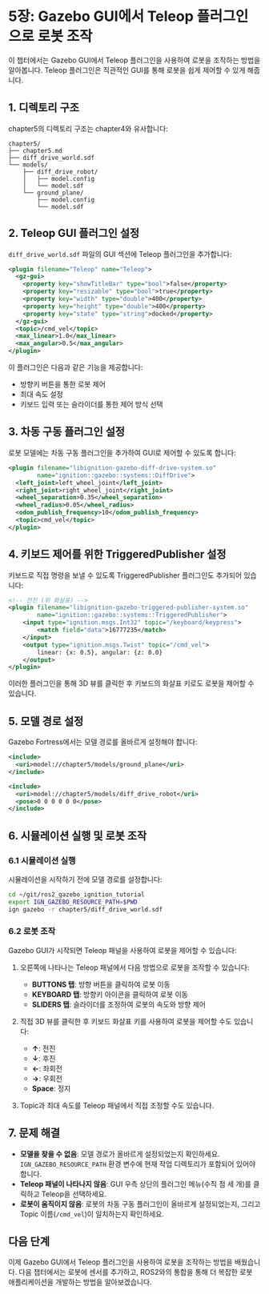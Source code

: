# 5장: Gazebo GUI에서 Teleop 플러그인으로 로봇 조작

이 챕터에서는 Gazebo GUI에서 Teleop 플러그인을 사용하여 로봇을 조작하는 방법을 알아봅니다. Teleop 플러그인은 직관적인 GUI를 통해 로봇을 쉽게 제어할 수 있게 해줍니다.

## 1. 디렉토리 구조

chapter5의 디렉토리 구조는 chapter4와 유사합니다:

```
chapter5/
├── chapter5.md
├── diff_drive_world.sdf
└── models/
    ├── diff_drive_robot/
    │   ├── model.config
    │   └── model.sdf
    └── ground_plane/
        ├── model.config
        └── model.sdf
```

## 2. Teleop GUI 플러그인 설정

`diff_drive_world.sdf` 파일의 GUI 섹션에 Teleop 플러그인을 추가합니다:

```xml
<plugin filename="Teleop" name="Teleop">
  <gz-gui>
    <property key="showTitleBar" type="bool">false</property>
    <property key="resizable" type="bool">true</property>
    <property key="width" type="double">400</property>
    <property key="height" type="double">400</property>
    <property key="state" type="string">docked</property>
  </gz-gui>
  <topic>/cmd_vel</topic>
  <max_linear>1.0</max_linear>
  <max_angular>0.5</max_angular>
</plugin>
```

이 플러그인은 다음과 같은 기능을 제공합니다:
- 방향키 버튼을 통한 로봇 제어
- 최대 속도 설정
- 키보드 입력 또는 슬라이더를 통한 제어 방식 선택

## 3. 차동 구동 플러그인 설정

로봇 모델에는 차동 구동 플러그인을 추가하여 GUI로 제어할 수 있도록 합니다:

```xml
<plugin filename="libignition-gazebo-diff-drive-system.so"
        name="ignition::gazebo::systems::DiffDrive">
  <left_joint>left_wheel_joint</left_joint>
  <right_joint>right_wheel_joint</right_joint>
  <wheel_separation>0.35</wheel_separation>
  <wheel_radius>0.05</wheel_radius>
  <odom_publish_frequency>10</odom_publish_frequency>
  <topic>cmd_vel</topic>
</plugin>
```

## 4. 키보드 제어를 위한 TriggeredPublisher 설정

키보드로 직접 명령을 보낼 수 있도록 TriggeredPublisher 플러그인도 추가되어 있습니다:

```xml
<!-- 전진 (위 화살표) -->
<plugin filename="libignition-gazebo-triggered-publisher-system.so"
        name="ignition::gazebo::systems::TriggeredPublisher">
    <input type="ignition.msgs.Int32" topic="/keyboard/keypress">
        <match field="data">16777235</match>
    </input>
    <output type="ignition.msgs.Twist" topic="/cmd_vel">
        linear: {x: 0.5}, angular: {z: 0.0}
    </output>
</plugin>
```

이러한 플러그인을 통해 3D 뷰를 클릭한 후 키보드의 화살표 키로도 로봇을 제어할 수 있습니다.

## 5. 모델 경로 설정

Gazebo Fortress에서는 모델 경로를 올바르게 설정해야 합니다:

```xml
<include>
  <uri>model://chapter5/models/ground_plane</uri>
</include>

<include>
  <uri>model://chapter5/models/diff_drive_robot</uri>
  <pose>0 0 0 0 0 0</pose>
</include>
```

## 6. 시뮬레이션 실행 및 로봇 조작

### 6.1 시뮬레이션 실행

시뮬레이션을 시작하기 전에 모델 경로를 설정합니다:

```bash
cd ~/git/ros2_gazebo_ignition_tutorial
export IGN_GAZEBO_RESOURCE_PATH=$PWD
ign gazebo -r chapter5/diff_drive_world.sdf
```

### 6.2 로봇 조작

Gazebo GUI가 시작되면 Teleop 패널을 사용하여 로봇을 제어할 수 있습니다:

1. 오른쪽에 나타나는 Teleop 패널에서 다음 방법으로 로봇을 조작할 수 있습니다:
   - **BUTTONS 탭**: 방향 버튼을 클릭하여 로봇 이동
   - **KEYBOARD 탭**: 방향키 아이콘을 클릭하여 로봇 이동
   - **SLIDERS 탭**: 슬라이더를 조정하여 로봇의 속도와 방향 제어

2. 직접 3D 뷰를 클릭한 후 키보드 화살표 키를 사용하여 로봇을 제어할 수도 있습니다:
   - **↑**: 전진
   - **↓**: 후진
   - **←**: 좌회전
   - **→**: 우회전
   - **Space**: 정지

3. Topic과 최대 속도를 Teleop 패널에서 직접 조정할 수도 있습니다.

## 7. 문제 해결

- **모델을 찾을 수 없음**: 모델 경로가 올바르게 설정되었는지 확인하세요. `IGN_GAZEBO_RESOURCE_PATH` 환경 변수에 현재 작업 디렉토리가 포함되어 있어야 합니다.
- **Teleop 패널이 나타나지 않음**: GUI 우측 상단의 플러그인 메뉴(수직 점 세 개)를 클릭하고 Teleop을 선택하세요.
- **로봇이 움직이지 않음**: 로봇의 차동 구동 플러그인이 올바르게 설정되었는지, 그리고 Topic 이름(`/cmd_vel`)이 일치하는지 확인하세요.

## 다음 단계

이제 Gazebo GUI에서 Teleop 플러그인을 사용하여 로봇을 조작하는 방법을 배웠습니다. 다음 챕터에서는 로봇에 센서를 추가하고, ROS2와의 통합을 통해 더 복잡한 로봇 애플리케이션을 개발하는 방법을 알아보겠습니다. 